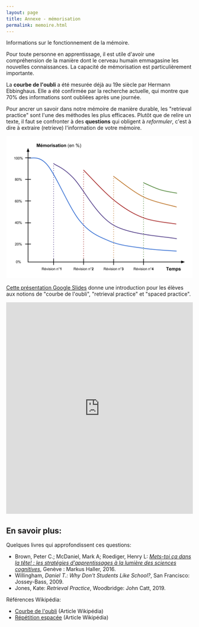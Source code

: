 ```yaml
---
layout: page
title: Annexe - mémorisation
permalink: memoire.html
---
```


Informations sur le fonctionnement de la mémoire.

Pour toute personne en apprentissage, il est utile d'avoir une compréhension de la manière dont le cerveau humain emmagasine les nouvelles connaissances. La capacité de mémorisation est particulièrement importante.

La **courbe de l'oubli** a été mesurée déjà au 19e siècle par Hermann Ebbinghaus. Elle a été confirmée par la recherche actuelle, qui montre que 70% des informations sont oubliées après une journée.

Pour ancrer un savoir dans notre mémoire de manière durable, les "retrieval practice" sont l'une des méthodes les plus efficaces. Plutôt que de relire un texte, il faut se confronter à des **questions** qui obligent à *reformuler*, c'est à dire à extraire (retrieve) l'information de votre mémoire.

![](img/courbe_oubli.png)

[Cette présentation Google Slides](https://docs.google.com/presentation/d/1AUgOeJnIlR5ASpQVlO7k099FE7-EhjC9Mn5WNv2u16A/edit?usp=sharing) donne une introduction pour les élèves aux notions de "courbe de l'oubli", "retrieval practice" et "spaced practice".

<iframe src="https://docs.google.com/presentation/d/e/2PACX-1vQcnsF2VN56Ede6E035RxwoDILcHOAROxnVUg-0Vj-R7GckowXmQLdK-OAFdA9K-FE7eusepRgr8OTK/embed?start=false&loop=false&delayms=10000" frameborder="0" width="100%" height="569" allowfullscreen="true" mozallowfullscreen="true" webkitallowfullscreen="true"></iframe>


## En savoir plus:

Quelques livres qui approfondissent ces questions:

- Brown, Peter C.; McDaniel, Mark A; Roediger, Henry L: *[Mets-toi ça dans la tête! : les stratégies d'apprentissages à la lumière des sciences cognitives](https://renouvaud1.primo.exlibrisgroup.com/permalink/41BCULAUSA_LIB/1bn1kna/alma991021090697902852)*, Genève : Markus Haller, 2016.
- Willingham, *Daniel T.: Why Don't Students Like School?*, San Francisco: Jossey-Bass, 2009.
- Jones, Kate: *Retrieval Practice*, Woodbridge: John Catt, 2019.

Références Wikipédia:

- [Courbe de l'oubli](https://fr.wikipedia.org/wiki/Courbe_de_l%27oubli) (Article Wikipédia)
- [Répétition espacée](https://fr.wikipedia.org/wiki/R%C3%A9p%C3%A9tition_espac%C3%A9e) (Article Wikipédia)